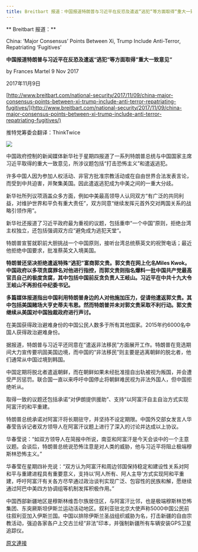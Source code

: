 ```yaml
---
title: Breitbart 报道：中国报道特朗普与习近平在反恐及遣返“逃犯“等方面取得“重大一致意见“
---
```


**
Breitbart 报道：**








China: ‘Major Consensus’ Points Between Xi, Trump Include Anti-Terror, Repatriating ‘Fugitives’





**中国报道特朗普与习近平在反恐及遣返“逃犯“等方面取得“重大一致意见“**








by Frances Martel 9 Nov 2017



2017年11月9日








[http://www.breitbart.com/national-security/2017/11/09/china-major-consensus-points-between-xi-trump-include-anti-terror-repatriating-fugitives/](http://www.breitbart.com/national-security/2017/11/09/china-major-consensus-points-between-xi-trump-include-anti-terror-repatriating-fugitives/)








推特党筹委会翻译：ThinkTwice







[![](https://1.bp.blogspot.com/-Y8wMb7EqTGQ/WgVO49OrMVI/AAAAAAAABLg/qm3oZU4dONkwel083BFHWBPXdbby2hyUgCLcBGAs/s400/1109-2.PNG)](https://1.bp.blogspot.com/-Y8wMb7EqTGQ/WgVO49OrMVI/AAAAAAAABLg/qm3oZU4dONkwel083BFHWBPXdbby2hyUgCLcBGAs/s1600/1109-2.PNG)







中国政府控制的新闻媒体新华社于星期四报道了一系列特朗普总统与中国国家主席习近平取得的重大一致意见，所涉议题包括“打击恐怖主义”和遣返逃犯。




许多中国人因为参加人权活动、非官方批准宗教活动或在自由世界合法发表言论，而受到中共迫害，并聚集美国。因此遣返逃犯成为中美之间的一重大分歧。








新华社所列议项涵盖众多方面，例如中美最高领导人认同双方“有广泛的共同利益，对维护世界和平负有重大责任”，双方同意“继续发挥元首外交对两国关系的战略引领作用”。








新华社还报道了习近平政府最为重视的议题，包括重申“一个中国”原则，拒绝台湾主权独立，还包括强调双方应“避免成为逃犯天堂“。








特朗普宣誓就职前大胆挑战一个中国原则，接听台湾总统蔡英文的祝贺电话；最近他拒绝中国要求，批准蔡英文入境美国。








**特朗普还坚决拒绝遣返特殊“逃犯”富商郭文贵。郭文贵在网上化名Miles Kwok。中国政府以多项贪腐罪名对他进行指控，而郭文贵则指名爆料一批中国共产党最高官员自己的极度贪腐，其中包括中国前反贪负责人王岐山。习近平在中共十九大令王岐山不再担任中纪委书记。**










**多篇媒体报道指出中国利用特朗普身边的人对他施加压力，促请他遣返郭文贵。其中包括美国赌场大亨史蒂夫韦恩。然而特朗普并未对郭文贵采取不利行动。郭文贵继续从美国对中国独裁政府进行声讨。**








在美国获得政治避难身份的中国公民人数多于所有其他国家。2015年约6000名中国人获得政治避难身份。








据报道，特朗普与习近平还同意在“遣返非法移民”方面展开工作。特朗普在竞选期间大力宣传要巩固美国边境，而中国的“非法移民”则主要是逃离朝鲜的脱北者，他们通常从中国过境到韩国。








中国定期将脱北者遣返朝鲜，而在朝鲜如果未经批准擅自出轨被视为叛国，并会遭受严厉惩罚。联合国一直以来呼吁中国停止将朝鲜难民视为非法外国人，但中国拒绝听从。



取得一致的议题还包括承诺“对伊朗提供援助”、支持“以阿富汗自主自治方式实现阿富汗的和平重建。








特朗普总统承诺对阿富汗将长期驻守，并坚持不设定期限。中国外交部女发言人华春莹告诉记者双方领导人在阿富汗议题上进行了深入的讨论并达成以上协议。








华春莹说：“如双方领导人在简报中所说，南亚和阿富汗是今天会谈中的一个主意议题。会谈后，特朗普总统说恐怖注意是对人类的威胁，他与习近平将阻止极端穆斯林恐怖主义。”








华春莹在星期四补充说：“双方认为阿富汗和周边邻国保持稳定和建设性关系对阿和平与重建进程具有重要意义，支持以’阿人所有、阿人主导’方式实现阿和平重建，呼吁阿富汗有关各方尽早通过政治谈判实现广泛、包容性的民族和解，愿继续通过阿巴中美四方协调组等机制发挥积极作用。”








中国西部新疆地区是穆斯林维吾尔族居住区，与阿富汗比邻，也是极端穆斯林恐怖集团、东突厥斯坦伊斯兰运动活动地区。叙利亚驻北京大使声称5000中国公民前往叙利亚加入伊斯兰国。中国以排除伊斯兰圣战组织威胁为名，打击新疆的自由宗教活动，强迫各家各户上交古兰经“非法”印本，并强制新疆所有车辆安装GPS卫星追踪仪。

[原文連接](http://littleantvoice.blogspot.com/2018/04/breitbart.html)